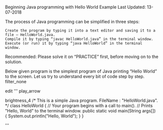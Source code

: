 
Beginning Java programming with Hello World Example
Last Updated: 13-07-2018

The process of Java programming can be simplified in three steps:

    Create the program by typing it into a text editor and saving it to a file – HelloWorld.java.
    Compile it by typing “javac HelloWorld.java” in the terminal window.
    Execute (or run) it by typing “java HelloWorld” in the terminal window.

Recommended: Please solve it on “PRACTICE” first, before moving on to the solution.

Below given  program is the simplest program of Java printing “Hello World” to the screen. Let us try to understand every bit of code step by step.
filter_none

edit
'''
play_arrow

brightness_4
/* This is a simple Java program. 
   FileName : "HelloWorld.java". */
class HelloWorld 
{ 
    // Your program begins with a call to main(). 
    // Prints "Hello, World" to the terminal window. 
    public static void main(String args[]) 
    { 
        System.out.println("Hello, World"); 
    } 
} 

'''
